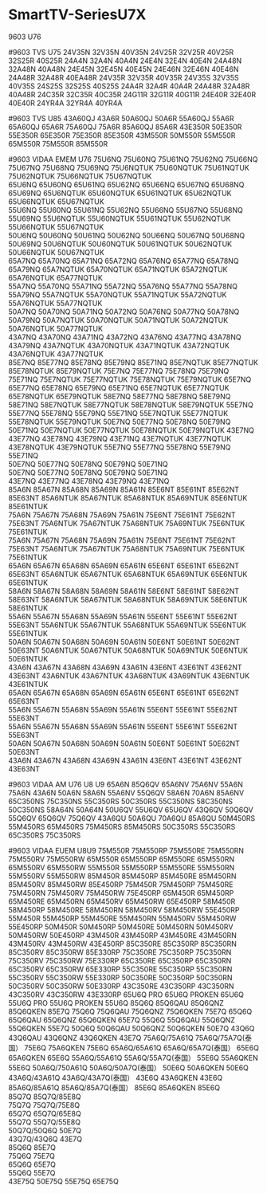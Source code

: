 # SmartTV-SeriesU7X
9603 U76

#9603 TVS U75
24V35N 32V35N 40V35N 24V25R 32V25R 40V25R 32S25R 40S25R
24A4N 32A4N 40A4N 24E4N 32E4N 40E4N 24A48N 32A48N 40A48N 24E45N 32E45N 40E45N 24E46N 32E46N 40E46N 24A48R 32A48R 40EA48R 
24V35R 32V35R 40V35R 24V35S 32V35S 40V35S 24S25S 32S25S 40S25S 24A4R 32A4R 40A4R 24A48R 32A48R 40A48R 24C35R 32C35R 40C35R 24G11R 32G11R 40G11R 24E40R 32E40R 40E40R 24YR4A 32YR4A 40YR4A

#9603 TVS U85
43A60QJ 43A6R 50A60QJ 50A6R 55A60QJ 55A6R 65A60QJ 65A6R 75A60QJ 75A6R 85A60QJ 85A6R 43E350R 50E350R 55E350R 65E350R 75E350R 85E350R 
43M550R 50M550R 55M550R 65M550R 75M550R 85M550R

#9603 VIDAA EMEM U76
75U6NQ	75U60NQ	75U61NQ	75U62NQ	75U66NQ	75U67NQ	75U68NQ	75U69NQ		75U6NQTUK	75U60NQTUK	75U61NQTUK	75U62NQTUK	75U66NQTUK	75U67NQTUK		
65U6NQ	65U60NQ	65U61NQ	65U62NQ	65U66NQ	65U67NQ	65U68NQ	65U69NQ		65U6NQTUK	65U60NQTUK	65U61NQTUK	65U62NQTUK	65U66NQTUK	65U67NQTUK		
55U6NQ	55U60NQ	55U61NQ	55U62NQ	55U66NQ	55U67NQ	55U68NQ	55U69NQ		55U6NQTUK	55U60NQTUK	55U61NQTUK	55U62NQTUK	55U66NQTUK	55U67NQTUK		
50U6NQ	50U60NQ	50U61NQ	50U62NQ	50U66NQ	50U67NQ	50U68NQ	50U69NQ		50U6NQTUK	50U60NQTUK	50U61NQTUK	50U62NQTUK	50U66NQTUK	50U67NQTUK		
65A7NQ	65A70NQ	65A71NQ	65A72NQ	65A76NQ	65A77NQ	65A78NQ	65A79NQ		65A7NQTUK	65A70NQTUK	65A71NQTUK	65A72NQTUK	65A76NQTUK	65A77NQTUK		
55A7NQ	55A70NQ	55A71NQ	55A72NQ	55A76NQ	55A77NQ	55A78NQ	55A79NQ		55A7NQTUK	55A70NQTUK	55A71NQTUK	55A72NQTUK	55A76NQTUK	55A77NQTUK		
50A7NQ	50A70NQ	50A71NQ	50A72NQ	50A76NQ	50A77NQ	50A78NQ	50A79NQ		50A7NQTUK	50A70NQTUK	50A71NQTUK	50A72NQTUK	50A76NQTUK	50A77NQTUK		
43A7NQ	43A70NQ	43A71NQ	43A72NQ	43A76NQ	43A77NQ	43A78NQ	43A79NQ		43A7NQTUK	43A70NQTUK	43A71NQTUK	43A72NQTUK	43A76NQTUK	43A77NQTUK		
85E7NQ	85E77NQ	85E78NQ	85E79NQ	85E71NQ	85E7NQTUK	85E77NQTUK 	85E78NQTUK	85E79NQTUK
75E7NQ	75E77NQ	75E78NQ	75E79NQ	75E71NQ	75E7NQTUK	75E77NQTUK 	75E78NQTUK	75E79NQTUK
65E7NQ	65E77NQ	65E78NQ	65E79NQ	65E71NQ	65E7NQTUK	65E77NQTUK	65E78NQTUK	65E79NQTUK
58E7NQ	58E77NQ	58E78NQ	58E79NQ	58E71NQ	58E7NQTUK	58E77NQTUK	58E78NQTUK	58E79NQTUK
55E7NQ	55E77NQ	55E78NQ	55E79NQ	55E71NQ	55E7NQTUK	55E77NQTUK	55E78NQTUK	55E79NQTUK
50E7NQ	50E77NQ	50E78NQ	50E79NQ	50E71NQ	50E7NQTUK	50E77NQTUK	50E78NQTUK	50E79NQTUK
43E7NQ	43E77NQ	43E78NQ	43E79NQ	43E71NQ	43E7NQTUK	43E77NQTUK	43E78NQTUK	43E79NQTUK
55E7NQ	55E77NQ	55E78NQ	55E79NQ	55E71NQ								
50E7NQ	50E77NQ	50E78NQ	50E79NQ	50E71NQ								
50E7NQ	50E77NQ	50E78NQ	50E79NQ	50E71NQ								
43E7NQ	43E77NQ	43E78NQ	43E79NQ	43E71NQ								
85A6N	85A67N	85A68N	85A69N	85A61N	85E6NT	85E61NT	85E62NT	85E63NT		85A6NTUK	85A67NTUK	85A68NTUK	85A69NTUK	85E6NTUK	85E61NTUK		
75A6N	75A67N	75A68N	75A69N	75A61N	75E6NT	75E61NT	75E62NT	75E63NT		75A6NTUK	75A67NTUK	75A68NTUK	75A69NTUK	75E6NTUK	75E61NTUK		
75A6N	75A67N	75A68N	75A69N	75A61N	75E6NT	75E61NT	75E62NT	75E63NT		75A6NTUK	75A67NTUK	75A68NTUK	75A69NTUK	75E6NTUK	75E61NTUK		
65A6N	65A67N	65A68N	65A69N	65A61N	65E6NT	65E61NT	65E62NT	65E63NT		65A6NTUK	65A67NTUK	65A68NTUK	65A69NTUK	65E6NTUK	65E61NTUK		
58A6N	58A67N	58A68N	58A69N	58A61N	58E6NT	58E61NT	58E62NT	58E63NT		58A6NTUK	58A67NTUK	58A68NTUK	58A69NTUK	58E6NTUK	58E61NTUK		
55A6N	55A67N	55A68N	55A69N	55A61N	55E6NT	55E61NT	55E62NT	55E63NT		55A6NTUK	55A67NTUK	55A68NTUK	55A69NTUK	55E6NTUK	55E61NTUK		
50A6N	50A67N	50A68N	50A69N	50A61N	50E6NT	50E61NT	50E62NT	50E63NT		50A6NTUK	50A67NTUK	50A68NTUK	50A69NTUK	50E6NTUK	50E61NTUK		
43A6N	43A67N	43A68N	43A69N	43A61N	43E6NT	43E61NT	43E62NT	43E63NT		43A6NTUK	43A67NTUK	43A68NTUK	43A69NTUK	43E6NTUK	43E61NTUK		
65A6N	65A67N	65A68N	65A69N	65A61N	65E6NT	65E61NT	65E62NT	65E63NT									
55A6N	55A67N	55A68N	55A69N	55A61N	55E6NT	55E61NT	55E62NT	55E63NT									
55A6N	55A67N	55A68N	55A69N	55A61N	55E6NT	55E61NT	55E62NT	55E63NT									
50A6N	50A67N	50A68N	50A69N	50A61N	50E6NT	50E61NT	50E62NT	50E63NT									
43A6N	43A67N	43A68N	43A69N	43A61N	43E6NT	43E61NT	43E62NT	43E63NT									

#9603 VIDAA AM U76 U8 U9
65A6N 85Q6QV 65A6NV 75A6NV 55A6N 75A6N 43A6N 50A6N 58A6N 55A6NV 55Q6QV 58A6N 70A6N 85A6NV
65C350NS 75C350NS 55C350RS 50C350RS 55C350NS 58C350NS 50C350NS 58A64N 50A64N 50U6QV 55U6QV 65U6QV 
43Q6QV 50Q6QV 55Q6QV 65Q6QV 75Q6QV 
43A6QU 50A6QU 70A6QU 85A6QU
50M450RS 55M450RS 65M450RS 75M450RS 85M450RS
50C350RS 55C350RS 65C350RS 75C350RS

#9603 VIDAA EUEM U8U9
75M550R 75M550RP 75M550RE 75M550RN 75M550RV 75M550RW 65M550R 65M550RP 65M550RE 65M550RN 65M550RV 65M550RW 55M550R 55M550RP 55M550RE 55M550RN 55M550RV 55M550RW 85M450R 85M450RP 85M450RE 85M450RN 85M450RV 85M450RW 85E450RP 75M450R 75M450RP 75M450RE 75M450RN 75M450RV 75M450RW 75E450RP 65M450R 65M450RP 65M450RE 65M450RN 65M450RV 65M450RW 65E450RP 58M450R 58M450RP 58M450RE 58M450RN 58M450RV 58M450RW 55E450RP 55M450R 55M450RP 55M450RE 55M450RN 55M450RV 55M450RW 55E450RP 50M450R 50M450RP 50M450RE 50M450RN 50M450RV 50M450RW 50E450RP 43M450R 43M450RP 43M450RE 43M450RN 43M450RV 43M450RW 43E450RP 85C350RE 85C350RP 85C350RN 85C350RV 85C350RW 85E330RP 75C350RE 75C350RP 75C350RN 75C350RV 75C350RW 75E330RP 65C350RE 65C350RP 65C350RN 65C350RV 65C350RW 65E330RP 55C350RE 55C350RP 55C350RN 55C350RV 55C350RW 55E330RP 50C350RE 50C350RP 50C350RN 50C350RV 50C350RW 50E330RP 43C350RE 43C350RP 43C350RN 43C350RV 43C350RW 43E330RP 
65U6Q PRO 65U6Q PROKEN	65U6Q 55U6Q PRO 55U6Q PROKEN	55U6Q
85Q6Q	85Q6QAU	85Q6QNZ 85Q6QKEN	85E7Q
75Q6Q	75Q6QAU	75Q6QNZ 75Q6QKEN	75E7Q
65Q6Q	65Q6QAU	65Q6QNZ 65Q6QKEN	65E7Q
55Q6Q	55Q6QAU	55Q6QNZ 55Q6QKEN	55E7Q
50Q6Q	50Q6QAU	50Q6QNZ 50Q6QKEN	50E7Q
43Q6Q	43Q6QAU	43Q6QNZ 43Q6QKEN	43E7Q
75A6Q/75A61Q 75A6Q/75A7Q(泰国）	75E6Q	75A6QKEN	75E6Q
65A6Q/65A61Q 65A6Q/65A7Q(泰国）	65E6Q	65A6QKEN	65E6Q
55A6Q/55A61Q 55A6Q/55A7Q(泰国）	55E6Q	55A6QKEN	55E6Q
50A6Q/750A61Q 50A6Q/50A7Q(泰国）	50E6Q	50A6QKEN	50E6Q
43A6Q/43A61Q 43A6Q/43A7Q(泰国）	43E6Q	43A6QKEN	43E6Q
85A6Q/85A61Q 85A6Q/85A7Q(泰国）	85E6Q	85A6QKEN	85E6Q	
85Q7Q	85Q7Q/85E8Q		
75Q7Q	75Q7Q/75E8Q		
65Q7Q	65Q7Q/65E8Q		
55Q7Q	55Q7Q/55E8Q		
50Q7Q/50Q6Q	50E7Q		
43Q7Q/43Q6Q	43E7Q		
85Q6Q	85E7Q		
75Q6Q	75E7Q		
65Q6Q	65E7Q		
55Q6Q	55E7Q		
43E75Q	50E75Q	55E75Q	65E75Q
